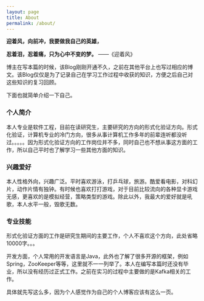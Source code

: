 ```yaml
---
layout: page
title: About
permalink: /about/
---
```


**迎着风，向前冲，我要做我自己的英雄，**

**忍着泪，忍着痛，只为心中不变的梦。**              ——《迎着风》

 

博主在写本篇的时候，该Blog刚刚开通不久，之前在其他平台上也写过相应的博文。该Blog仅仅是为了记录自己在学习工作过程中收获的知识，方便之后自己对这些知识的复习回顾。

下面也就简单介绍一下自己。

### 个人简介

本人专业是软件工程，目前在读研究生，主要研究的方向的形式化验证方向。形式化验证，计算机专业的冷门方向，很多从事计算机工作多年的前辈连听都没听过。。。。。因为形式化验证方向的工作岗位并不多，同时自己也不想从事这方面的工作，所以自己平时也了解学习一些其他方面的知识。

### 兴趣爱好

本人性格外向，兴趣广泛。平时喜欢游泳，打乒乓球，旅游。酷爱看电影，对科幻片，动作片情有独钟。有时候也喜欢打打游戏，对于目前比较流向的各种显卡游戏无感，更喜欢的是模拟经营，策略类型的游戏。除此以外，我最大的爱好就是吼歌，本人水平一般，毁歌无数。

### 专业技能

形式化验证方面的工作是研究生期间的主要工作，个人不喜欢这个方向，此处省略10000字。。。

开发方面，个人常用的开发语言是Java，此外也了解了很多开源的框架，例如Spring，ZooKeeper等等，这里就不一一列举了。本人在编写本篇时还没有毕业，所以没有经历过正式工作。之前在实习的过程中主要做的是Kafka相关的工作。



具体就先写这么多，因为个人感觉作为自己的个人博客应该有这么一页。